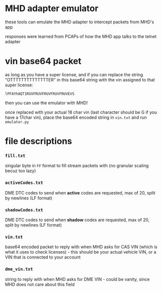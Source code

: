# MHD adapter emulator
these tools can emulate the MHD adapter to intercept packets from MHD's app

responses were learned from PCAPs of how the MHD app talks to the telnet adapter

# vin base64 packet
as long as you have a super license, and if you can replace the string "OTTTTTTTTTTTTTTER" in this base64 string with the vin assigned to that super license:

```
lPFAYhAQT1RUVFRUVFRUVFRUVFRUVEVS
```
then you can use the emulator with MHD!

once replaced with your actual 18 char vin (last character should be G if you have a 17char vin), place the base64 encoded string in `vin.txt` and run `emulator.py`

# file descriptions
### `fill.txt`
singular byte in `FF` format to fill stream packets with (no granular scaling becuz too lazy)

### `activeCodes.txt`
DME DTC codes to send when **active** codes are requested, max of 20, split by newlines (LF format)

### `shadowCodes.txt`
DME DTC codes to send when **shadow** codes are requested, max of 20, split by newlines (LF format)

### `vin.txt`
base64 encoded packet to reply with when MHD asks for CAS VIN (which is what it uses to check licenses) - this should be your actual vehicle VIN, or a VIN that is connected to your account

### `dme_vin.txt`
string to reply with when MHD asks for DME VIN - could be vanity, since MHD does not care about this field